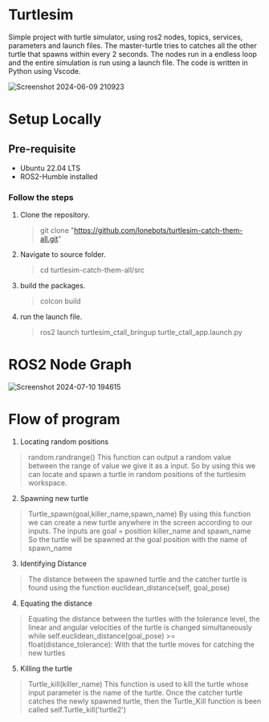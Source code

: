 # Turtlesim
Simple project with turtle simulator, using ros2 nodes, topics, services, parameters and launch files. The master-turtle tries to catches all the other turtle that spawns within every 2 seconds. The nodes run in a endless loop and the entire simulation is run using a launch file.
The code is written in Python using Vscode.


![Screenshot 2024-06-09 210923](https://github.com/AmeyaB2005/Turtlesim/assets/146567207/374d3ac3-82a2-4f3a-aee2-c12b9baf6674)

# Setup Locally 
## Pre-requisite
* Ubuntu 22.04 LTS
* ROS2-Humble installed

### Follow the steps
1. Clone the repository.<br>
    >git clone "https://github.com/lonebots/turtlesim-catch-them-all.git"

      
3. Navigate to source folder.<br>
    >cd turtlesim-catch-them-all/src
4. build the packages.<br>
    >colcon build
5. run the launch file.<br>
    >ros2 launch turtlesim_ctall_bringup turtle_ctall_app.launch.py


 # ROS2 Node Graph
> 
  ![Screenshot 2024-07-10 194615](https://github.com/AmeyaB2005/Turtlesim/assets/146567207/eda00f14-3956-445a-bc1d-f6be161493e1)





# Flow of program



1. Locating random positions<br>
> random.randrange()
This function can output a random value between the range of value we give it as a input. So by using this we can locate and spawn a turtle in random positions of the turtlesim workspace.
2. Spawning new turtle<br>
>Turtle_spawn(goal,killer_name,spawn_name)
By using this function we can create a new turtle anywhere in the screen according to our inputs. The inputs are
goal = position
killer_name and spawn_name
So the turtle will be spawned at the goal position with the name of spawn_name
3. Identifying Distance<br>
>The distance between the spawned turtle and the catcher turtle is found using the function
>euclidean_distance(self, goal_pose)
4. Equating the distance<br>
>Equating the distance between the turtles with the tolerance level, the linear and angular velocities of the turtle is changed simultaneously
>while self.euclidean_distance(goal_pose) >= float(distance_tolerance):
With that the turtle moves for catching the new turtles
5. Killing the turtle
>Turtle_kill(killer_name)
>This function is used to kill the turtle whose input parameter is the name of the turtle. Once the catcher turtle catches the newly spawned turtle, then the Turtle_Kill function is been called
>self.Turtle_kill('turtle2')
>
>
